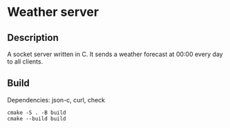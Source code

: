 # Weather server

## Description

A socket server written in C. It sends a weather forecast at 00:00 every day to all clients.

## Build

Dependencies: json-c, curl, check

```
cmake -S . -B build
cmake --build build
```
